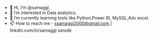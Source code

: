 - 👋 Hi, I’m @samaggi,
- 👀 I’m interested in Data analytics.
- 🌱 I’m currently learning tools like Python,Power BI, MySQL,Adv excel.
- 📫 How to reach me - ssamaggi2000@gmail.com.| linkdin.com/in/samaggi sarode

<!---
samaggisarode/samaggisarode is a ✨ special ✨ repository because its `README.md` (this file) appears on your GitHub profile.
You can click the Preview link to take a look at your changes.
--->
